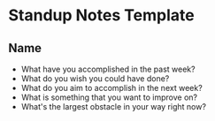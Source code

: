 # Standup Notes Template

## Name
- What have you accomplished in the past week?
- What do you wish you could have done?
- What do you aim to accomplish in the next week?
- What is something that you want to improve on?
- What's the largest obstacle in your way right now?